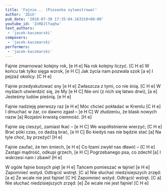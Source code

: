 ```yaml
---
title: 'Fajnie... (Piosenka sylwestrowa)'
author: 'Zbik'
pub_date: '2018-07-30 17:35:04.163310+00:00'
youtube_id: 'ZnRDJlfaqhw'
text_authors:
 - 'jacek-kaczmarski'
composers:
 - 'jacek-kaczmarski'
performers:
 - 'jacek-kaczmarski'
---
```


Fajnie zmarnować kolejny rok, [e H e]
Na rok kolejny liczyć. [C H e]
W końcu tak tylko sięga wzrok, [e H C]
Jak życia nam pozwala szok [a e]
I pejzaż okolicy. [C H e]

Fajnie przedyskutować sny [e H e]
Zwłaszcza z tymi, co nie śnią. [C H e]
W myślach utwierdzić się, że My [e H C]
Nie oni (z nich się łatwo drwi), [a e]
Jesteśmy ludów pieśnią. [e H e]

Fajnie nadzieję pierwszy raz [e H e]
Móc chcieć pokładać w Kremlu [C H e]
I dmuchać w żar, co dawno zgasł – [e H C]
W złudzeniu, że blask nowych nazw [a]
Rozjaśni krwistą ciemność. [H e]

Fajnie się cieszyć, zamiast łkać – [e H C]
We współistnienie wierzyć; [C H e]
Brać póki czas, co dadzą brać, [e H C]
Bo kiedyś nas nie będzie stać [a]
Na tyle choć, by przeżyć! [H e]

Fajnie zaufać, że ten śmiech, [e H e]
Co łzami zwykł nas dławić – [C H e]
Zastąpi mądrość, odkupi grzech, [e H C]
Pogrzebanego psa, co zdechł [a]
I wskrzesi nam i zbawi! [H e]

W ogóle fajnie bosych pięt [e H e]
Tańcem pomieszać w łajnie! [e H e]
Zapomnieć wstyd. Odtrącić wstręt. [C a]
Nie słuchać niedzisiejszych zrzęd: [a e]
Że wcale nie jest fajnie! [C H]
Zapomnieć wstyd. Odtrącić wstręt. [C a]
Nie słuchać niedzisiejszych zrzęd: [e]
Że wcale nie jest fajnie! [C H e]